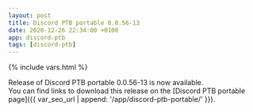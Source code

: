 ```yaml
---
layout: post
title: Discord PTB portable 0.0.56-13
date: 2020-12-26 22:34:00 +0100
app: discord-ptb
tags: [discord-ptb]
---
```

{% include vars.html %}

Release of Discord PTB portable 0.0.56-13 is now available.<br />
You can find links to download this release on the [Discord PTB portable page]({{ var_seo_url | append: '/app/discord-ptb-portable/' }}).
